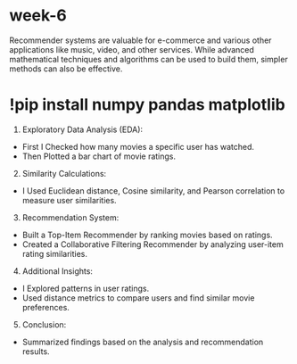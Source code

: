 # week-6

Recommender systems are valuable for e-commerce and various other applications like music, video, and other services. While advanced mathematical techniques and algorithms can be used to build them, simpler methods can also be effective.
# !pip install numpy pandas matplotlib

1. Exploratory Data Analysis (EDA):

- First I Checked how many movies a specific user has watched.
- Then Plotted a bar chart of movie ratings.

2. Similarity Calculations:

- I Used Euclidean distance, Cosine similarity, and Pearson correlation to measure user similarities.

3. Recommendation System:

- Built a Top-Item Recommender by ranking movies based on ratings.
- Created a Collaborative Filtering Recommender by analyzing user-item rating similarities.

4. Additional Insights:

- I Explored patterns in user ratings.
- Used distance metrics to compare users and find similar movie preferences.

5. Conclusion:

- Summarized findings based on the analysis and recommendation results.
